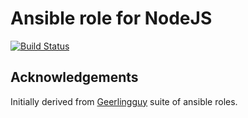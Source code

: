 # Ansible role for NodeJS

[![Build Status][travisci-badge]][travisci]

## Acknowledgements

Initially derived from [Geerlingguy][geerlingguy] suite of ansible roles.

<!-- Links Referenced -->

[geerlingguy]:          https://github.com/geerlingguy/ansible-role-nodejs
[travisci]:             https://travis-ci.org/govcloud/ansible-role-nodejs
[travisci-badge]:       https://travis-ci.org/govcloud/ansible-role-nodejs.png?branch=master
